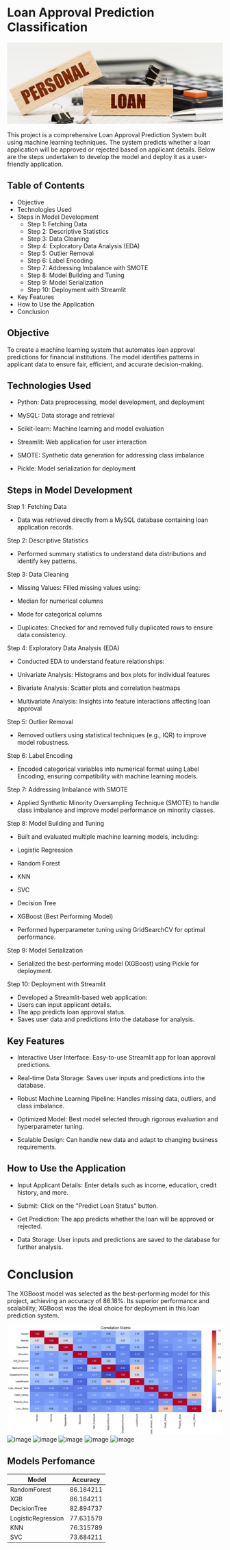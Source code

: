 # Loan Approval Prediction Classification
![image](https://github.com/Shaikh-areeb/Loan_Approval_Prediction-Classification/blob/main/prediction_app_files/personal%20loan.jpg)

This project is a comprehensive Loan Approval Prediction System built using machine learning techniques. 
The system predicts whether a loan application will be approved or rejected based on applicant details. Below are the steps undertaken to develop the model and deploy it as a user-friendly application.

## Table of Contents

- Objective
- Technologies Used
- Steps in Model Development
  - Step 1: Fetching Data
  - Step 2: Descriptive Statistics
  - Step 3: Data Cleaning
  - Step 4: Exploratory Data Analysis (EDA)
  - Step 5: Outlier Removal
  - Step 6: Label Encoding
  - Step 7: Addressing Imbalance with SMOTE
  - Step 8: Model Building and Tuning
  - Step 9: Model Serialization
  - Step 10: Deployment with Streamlit
- Key Features
- How to Use the Application
- Conclusion


## Objective

To create a machine learning system that automates loan approval predictions for financial institutions. 
The model identifies patterns in applicant data to ensure fair, efficient, and accurate decision-making.

## Technologies Used

* Python: Data preprocessing, model development, and deployment

* MySQL: Data storage and retrieval

* Scikit-learn: Machine learning and model evaluation

* Streamlit: Web application for user interaction

* SMOTE: Synthetic data generation for addressing class imbalance

* Pickle: Model serialization for deployment

## Steps in Model Development

Step 1: Fetching Data

* Data was retrieved directly from a MySQL database containing loan application records.

Step 2: Descriptive Statistics

* Performed summary statistics to understand data distributions and identify key patterns.

Step 3: Data Cleaning

* Missing Values: Filled missing values using:

* Median for numerical columns

* Mode for categorical columns

* Duplicates: Checked for and removed fully duplicated rows to ensure data consistency.

Step 4: Exploratory Data Analysis (EDA)

* Conducted EDA to understand feature relationships:

* Univariate Analysis: Histograms and box plots for individual features

* Bivariate Analysis: Scatter plots and correlation heatmaps

* Multivariate Analysis: Insights into feature interactions affecting loan approval

Step 5: Outlier Removal

* Removed outliers using statistical techniques (e.g., IQR) to improve model robustness.

Step 6: Label Encoding

* Encoded categorical variables into numerical format using Label Encoding, ensuring compatibility with machine learning models.

Step 7: Addressing Imbalance with SMOTE

* Applied Synthetic Minority Oversampling Technique (SMOTE) to handle class imbalance and improve model performance on minority classes.

Step 8: Model Building and Tuning

* Built and evaluated multiple machine learning models, including:

* Logistic Regression
* Random Forest
* KNN
* SVC
* Decision Tree
* XGBoost (Best Performing Model)

* Performed hyperparameter tuning using GridSearchCV for optimal performance.

Step 9: Model Serialization

* Serialized the best-performing model (XGBoost) using Pickle for deployment.

Step 10: Deployment with Streamlit

* Developed a Streamlit-based web application:
* Users can input applicant details.
* The app predicts loan approval status.
* Saves user data and predictions into the database for analysis.

## Key Features

* Interactive User Interface: Easy-to-use Streamlit app for loan approval predictions.

* Real-time Data Storage: Saves user inputs and predictions into the database.

* Robust Machine Learning Pipeline: Handles missing data, outliers, and class imbalance.

* Optimized Model: Best model selected through rigorous evaluation and hyperparameter tuning.

* Scalable Design: Can handle new data and adapt to changing business requirements.

## How to Use the Application

* Input Applicant Details:
Enter details such as income, education, credit history, and more.

* Submit:
Click on the "Predict Loan Status" button.

* Get Prediction:
The app predicts whether the loan will be approved or rejected.

* Data Storage:
User inputs and predictions are saved to the database for further analysis.

# Conclusion

The XGBoost model was selected as the best-performing model for this project, achieving an accuracy of 86.18%. 
Its superior performance and scalability, XGBoost was the ideal choice for deployment in this loan prediction system.


![image](https://github.com/Shaikh-areeb/Loan_Approval_Prediction-Classification/blob/main/visual%20insights%20images/Screenshot%202025-01-18%20000133.png)
![image]()
![image]() 
![image]()
![image]()
![image]()


## Models Perfomance

| Model                | Accuracy   |
|----------------------|------------|
| RandomForest         | 86.184211  |
| XGB                  | 86.184211  |
| DecisionTree         | 82.894737  |
| LogisticRegression   | 77.631579  |
| KNN                  | 76.315789  |
| SVC                  | 73.684211  |

